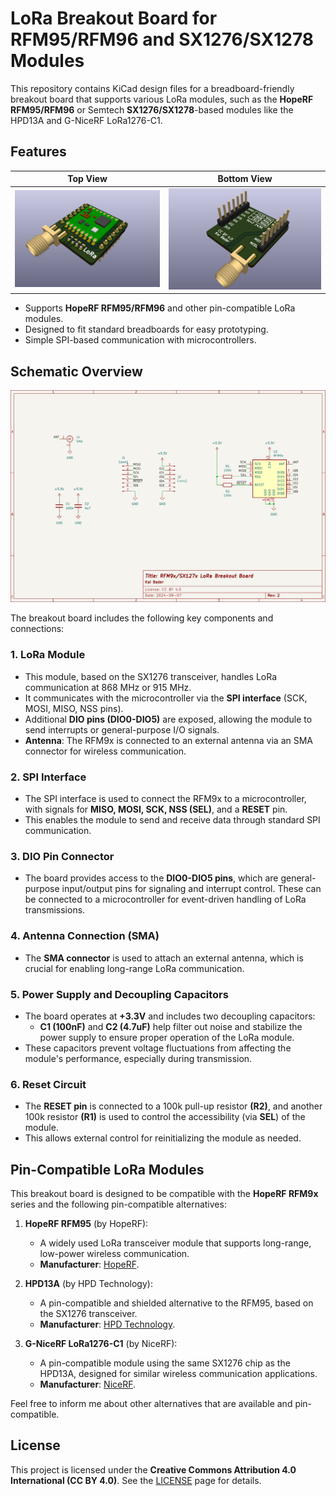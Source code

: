 # LoRa Breakout Board for RFM95/RFM96 and SX1276/SX1278 Modules

This repository contains KiCad design files for a breadboard-friendly breakout board that supports various LoRa modules, such as the **HopeRF RFM95/RFM96** or Semtech **SX1276/SX1278**-based modules like the HPD13A and G-NiceRF LoRa1276-C1.

## Features

| Top View | Bottom View |
| -------- | ----------- |
| ![Top View](Media/lora-board-rendering-top.jpg) | ![Bottom View info](Media/lora-board-rendering-bottom.jpg) |

- Supports **HopeRF RFM95/RFM96** and other pin-compatible LoRa modules.
- Designed to fit standard breadboards for easy prototyping.
- Simple SPI-based communication with microcontrollers.

## Schematic Overview

![Schematic](Media/schematic.jpg)

The breakout board includes the following key components and connections:

### 1. **LoRa Module**
   - This module, based on the SX1276 transceiver, handles LoRa communication at 868 MHz or 915 MHz.
   - It communicates with the microcontroller via the **SPI interface** (SCK, MOSI, MISO, NSS pins).
   - Additional **DIO pins (DIO0-DIO5)** are exposed, allowing the module to send interrupts or general-purpose I/O signals.
   - **Antenna**: The RFM9x is connected to an external antenna via an SMA connector for wireless communication.

### 2. **SPI Interface**
   - The SPI interface is used to connect the RFM9x to a microcontroller, with signals for **MISO, MOSI, SCK, NSS (SEL)**, and a **RESET** pin.
   - This enables the module to send and receive data through standard SPI communication.

### 3. **DIO Pin Connector**
   - The board provides access to the **DIO0-DIO5 pins**, which are general-purpose input/output pins for signaling and interrupt control. These can be connected to a microcontroller for event-driven handling of LoRa transmissions.

### 4. **Antenna Connection (SMA)**
   - The **SMA connector** is used to attach an external antenna, which is crucial for enabling long-range LoRa communication.

### 5. **Power Supply and Decoupling Capacitors**
   - The board operates at **+3.3V** and includes two decoupling capacitors:
     - **C1 (100nF)** and **C2 (4.7uF)** help filter out noise and stabilize the power supply to ensure proper operation of the LoRa module.
   - These capacitors prevent voltage fluctuations from affecting the module's performance, especially during transmission.

### 6. **Reset Circuit**
   - The **RESET pin** is connected to a 100k pull-up resistor **(R2)**, and another 100k resistor **(R1)** is used to control the accessibility (via **SEL**) of the module.
   - This allows external control for reinitializing the module as needed.

## Pin-Compatible LoRa Modules

This breakout board is designed to be compatible with the **HopeRF RFM9x** series and the following pin-compatible alternatives:

1. **HopeRF RFM95** (by HopeRF):
   - A widely used LoRa transceiver module that supports long-range, low-power wireless communication.
   - **Manufacturer**: [HopeRF](https://www.hoperf.com).

2. **HPD13A** (by HPD Technology):
   - A pin-compatible and shielded alternative to the RFM95, based on the SX1276 transceiver.
   - **Manufacturer**: [HPD Technology](http://www.hpdtek.com).

3. **G-NiceRF LoRa1276-C1** (by NiceRF):
   - A pin-compatible module using the same SX1276 chip as the HPD13A, designed for similar wireless communication applications.
   - **Manufacturer**: [NiceRF](https://www.nicerf.com).

Feel free to inform me about other alternatives that are available and pin-compatible.

## License

This project is licensed under the **Creative Commons Attribution 4.0 International (CC BY 4.0)**. See the [LICENSE](https://creativecommons.org/licenses/by/4.0/) page for details.
